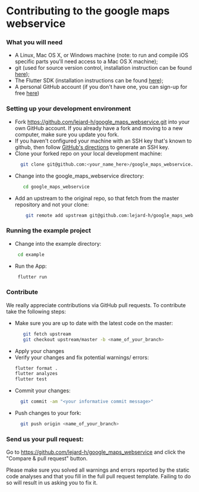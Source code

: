 # Contributing to the google maps webservice

### What you will need
- A Linux, Mac OS X, or Windows machine (note: to run and compile iOS specific parts you'll need access to a Mac OS X machine);
- git (used for source version control, installation instruction can be found [here][git]);
- The Flutter SDK (installation instructions can be found [here][flutter]);
- A personal GitHub account (if you don't have one, you can sign-up for free [here][github])

### Setting up your development environment
- Fork https://github.com/lejard-h/google_maps_webservice.git into your own GitHub account. If you already have a fork and moving to a new computer, make sure you update you fork.
- If you haven't configured your machine with an SSH key that's known to github, then follow [GitHub's directions][git-ssh] to generate an SSH key.
- Clone your forked repo on your local development machine:
  ```sh
    git clone git@github.com:<your_name_here>/google_maps_webservice.git
  ``` 
- Change into the google_maps_webservice directory: 
  ```sh
     cd google_maps_webservice
  ```
- Add an upstream to the original repo, so that fetch from the master repository and not your clone:
  ```sh
      git remote add upstream git@github.com:lejard-h/google_maps_webservice.git
  ```     

### Running the example project     

- Change into the example directory: 
  ```sh
   cd example 
   ```
- Run the App:
  ```sh
   flutter run
  ```  
  
### Contribute
We really appreciate contributions via GitHub pull requests. To contribute take the following steps:

- Make sure you are up to date with the latest code on the master:
  ```sh
     git fetch upstream
     git checkout upstream/master -b <name_of_your_branch>
  ```     
- Apply your changes
- Verify your changes and fix potential warnings/ errors:
  ```sh
  flutter format .
  flutter analyzes
  flutter test
  ```
 - Commit your changes:
   ```sh
     git commit -am "<your informative commit message>"
   ```
 - Push changes to your fork:
   ```sh
     git push origin <name_of_your_branch>
   ```

### Send us your pull request:

Go to https://github.com/lejard-h/google_maps_webservice and click the "Compare & pull request" button.


Please make sure you solved all warnings and errors reported by the static code analyses and that you fill in the full pull request template. Failing to do so will result in us asking you to fix it.

    


   [git]:<https://git-scm.com/>
   [flutter]:<https://flutter.dev/docs/get-started/install>
   [github]:<https://github.com/>
   [git-ssh]:<https://help.github.com/articles/generating-ssh-keys/>
   [git-repo-url]: <https://github.com/lejard-h/google_maps_webservice.git>
